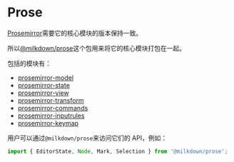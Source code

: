 # Prose

[Prosemirror](https://prosemirror.net/)需要它的核心模块的版本保持一致。

所以[@milkdown/prose](https://www.npmjs.com/package/@milkdown/prose)这个包用来将它的核心模块打包在一起。

包括的模块有：

-   [prosemirror-model](https://www.npmjs.com/package/prosemirror-model)
-   [prosemirror-state](https://www.npmjs.com/package/prosemirror-state)
-   [prosemirror-view](https://www.npmjs.com/package/prosemirror-view)
-   [prosemirror-transform](https://www.npmjs.com/package/prosemirror-transform)
-   [prosemirror-commands](https://www.npmjs.com/package/prosemirror-commands)
-   [prosemirror-inputrules](https://www.npmjs.com/package/prosemirror-inputrules)
-   [prosemirror-keymap](https://www.npmjs.com/package/prosemirror-keymap)

用户可以通过`@milkdown/prose`来访问它们的 API，例如：

```typescript
import { EditorState, Node, Mark, Selection } from '@milkdown/prose';
```
